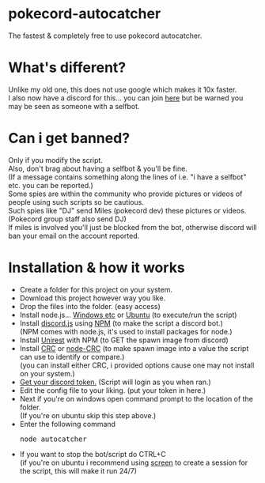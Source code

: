# pokecord-autocatcher
The fastest &amp; completely free to use pokecord autocatcher.
# What's different?
Unlike my old one, this does not use google which makes it 10x faster.
<br>
I also now have a discord for this... you can join <a href="https://discord.gg/7t4FVJv">here</a> but be warned you may be seen as someone with a selfbot.
# Can i get banned?
Only if you modify the script.
<br>
Also, don't brag about having a selfbot & you'll be fine.
<br>
(If a message contains something along the lines of i.e. "i have a selfbot" etc. you can be reported.)
<br>
Some spies are within the community who provide pictures or videos of people using such scripts so be cautious.
<br>
Such spies like "DJ" send Miles (pokecord dev) these pictures or videos. (Pokecord group staff also send DJ)
<br>
If miles is involved you'll just be blocked from the bot, otherwise discord will ban your email on the account reported.
# Installation & how it works
<ul>
  <li>Create a folder for this project on your system.</li>
  <li>Download this project however way you like.</li>
  <li>Drop the files into the folder. (easy access)</li>
  <li>Install node.js... <a href="https://nodejs.org">Windows etc</a> or <a href="https://github.com/creationix/nvm/blob/master/README.md">Ubuntu</a> (to execute/run the script)</li>
  <li>Install <a href="https://discord.js.org/#/">discord.js</a> using <a href="https://stackoverflow.com/a/31930422">NPM</a> (to make the script a discord bot.)</li>
  (NPM comes with node.js, it's used to install packages for node.)
  <br>
  <li>Install <a href="http://unirest.io/nodejs.html">Unirest</a> with NPM (to GET the spawn image from discord)</li>
  <li>Install <a href="https://www.npmjs.com/package/crc">CRC</a> or <a href="https://www.npmjs.com/package/node-crc">node-CRC</a> (to make spawn image into a value the script can use to identify or compare.)</li>
  (you can install either CRC, i provided options cause one may not install on your system.)
  <li><a href="https://www.youtube.com/watch?v=tI1lzqzLQCs">Get your discord token.</a> (Script will login as you when ran.)
  <li>Edit the config file to your liking. (put your token in here.)</li>
  <li>Next if you're on windows open command prompt to the location of the folder.</li>
  (If you're on ubuntu skip this step above.)
  <li>Enter the following command <pre>node autocatcher</pre></li>
  <li>If you want to stop the bot/script do CTRL+C</li>
  (if you're on ubuntu i recommend using <a href="https://help.ubuntu.com/community/Screen">screen</a> to create a session for the script, this will make it run 24/7)
</ul>
